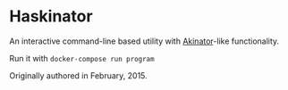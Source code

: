 # Haskinator

An interactive command-line based utility with [Akinator](https://en.akinator.com/)-like functionality.

Run it with `docker-compose run program`

Originally authored in February, 2015.
